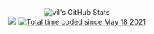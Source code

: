 <div align="center">
  <img src="https://github-readme-stats.vercel.app/api?username=vil&theme=graywhite&show_icons=true&hide_border=false&count_private=true&bg_color=000000&text_color=ffffff&icon_color=ffffff&title_color=ffffff&border_color=000000" alt="vil's GitHub Stats" />
</div>
<div align="center">
  <a href="https://visitorbadge.io/status?path=vil"><img src="https://api.visitorbadge.io/api/visitors?path=vil&countColor=%232ccce4&style=plastic" /></a>
  <a href="https://wakatime.com/@955593e3-2634-4ae3-95a1-d0192485ed24"><img src="https://wakatime.com/badge/user/955593e3-2634-4ae3-95a1-d0192485ed24.svg" alt="Total time coded since May 18 2021" /></a>
</div>

